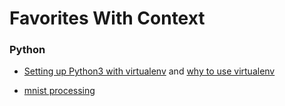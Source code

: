 # Favorites With Context

### Python
- [Setting up Python3 with virtualenv](https://gist.github.com/pandafulmanda/730a9355e088a9970b18275cb9eadef3) and [why to use virtualenv](https://stackoverflow.com/questions/41573587/what-is-the-difference-between-venv-pyvenv-pyenv-virtualenv-virtualenvwrappe)

- [mnist processing](http://opensourc.es/blog/tensorflow-mnist)
